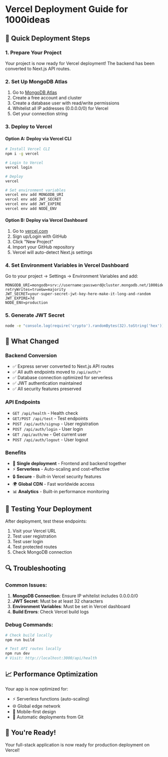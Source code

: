 # Vercel Deployment Guide for 1000ideas

## 🚀 Quick Deployment Steps

### 1. Prepare Your Project

Your project is now ready for Vercel deployment! The backend has been converted to Next.js API routes.

### 2. Set Up MongoDB Atlas

1. Go to [MongoDB Atlas](https://www.mongodb.com/atlas)
2. Create a free account and cluster
3. Create a database user with read/write permissions
4. Whitelist all IP addresses (0.0.0.0/0) for Vercel
5. Get your connection string

### 3. Deploy to Vercel

#### Option A: Deploy via Vercel CLI

```bash
# Install Vercel CLI
npm i -g vercel

# Login to Vercel
vercel login

# Deploy
vercel

# Set environment variables
vercel env add MONGODB_URI
vercel env add JWT_SECRET
vercel env add JWT_EXPIRE
vercel env add NODE_ENV
```

#### Option B: Deploy via Vercel Dashboard

1. Go to [vercel.com](https://vercel.com)
2. Sign up/Login with GitHub
3. Click "New Project"
4. Import your GitHub repository
5. Vercel will auto-detect Next.js settings

### 4. Set Environment Variables in Vercel Dashboard

Go to your project → Settings → Environment Variables and add:

```
MONGODB_URI=mongodb+srv://username:password@cluster.mongodb.net/1000ideas?retryWrites=true&w=majority
JWT_SECRET=your-super-secret-jwt-key-here-make-it-long-and-random
JWT_EXPIRE=7d
NODE_ENV=production
```

### 5. Generate JWT Secret

```bash
node -e "console.log(require('crypto').randomBytes(32).toString('hex'))"
```

## 🔧 What Changed

### Backend Conversion

- ✅ Express server converted to Next.js API routes
- ✅ All auth endpoints moved to `/api/auth/*`
- ✅ Database connection optimized for serverless
- ✅ JWT authentication maintained
- ✅ All security features preserved

### API Endpoints

- `GET /api/health` - Health check
- `GET/POST /api/test` - Test endpoints
- `POST /api/auth/signup` - User registration
- `POST /api/auth/login` - User login
- `GET /api/auth/me` - Get current user
- `POST /api/auth/logout` - User logout

### Benefits

- 🚀 **Single deployment** - Frontend and backend together
- ⚡ **Serverless** - Auto-scaling and cost-effective
- 🔒 **Secure** - Built-in Vercel security features
- 🌍 **Global CDN** - Fast worldwide access
- 📊 **Analytics** - Built-in performance monitoring

## 🧪 Testing Your Deployment

After deployment, test these endpoints:

1. Visit your Vercel URL
2. Test user registration
3. Test user login
4. Test protected routes
5. Check MongoDB connection

## 🔍 Troubleshooting

### Common Issues:

1. **MongoDB Connection**: Ensure IP whitelist includes 0.0.0.0/0
2. **JWT Secret**: Must be at least 32 characters
3. **Environment Variables**: Must be set in Vercel dashboard
4. **Build Errors**: Check Vercel build logs

### Debug Commands:

```bash
# Check build locally
npm run build

# Test API routes locally
npm run dev
# Visit: http://localhost:3000/api/health
```

## 📈 Performance Optimization

Your app is now optimized for:

- ⚡ Serverless functions (auto-scaling)
- 🌐 Global edge network
- 📱 Mobile-first design
- 🔄 Automatic deployments from Git

## 🎉 You're Ready!

Your full-stack application is now ready for production deployment on Vercel!
